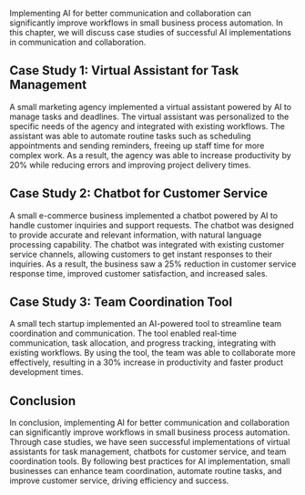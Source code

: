 

Implementing AI for better communication and collaboration can significantly improve workflows in small business process automation. In this chapter, we will discuss case studies of successful AI implementations in communication and collaboration.

Case Study 1: Virtual Assistant for Task Management
---------------------------------------------------

A small marketing agency implemented a virtual assistant powered by AI to manage tasks and deadlines. The virtual assistant was personalized to the specific needs of the agency and integrated with existing workflows. The assistant was able to automate routine tasks such as scheduling appointments and sending reminders, freeing up staff time for more complex work. As a result, the agency was able to increase productivity by 20% while reducing errors and improving project delivery times.

Case Study 2: Chatbot for Customer Service
------------------------------------------

A small e-commerce business implemented a chatbot powered by AI to handle customer inquiries and support requests. The chatbot was designed to provide accurate and relevant information, with natural language processing capability. The chatbot was integrated with existing customer service channels, allowing customers to get instant responses to their inquiries. As a result, the business saw a 25% reduction in customer service response time, improved customer satisfaction, and increased sales.

Case Study 3: Team Coordination Tool
------------------------------------

A small tech startup implemented an AI-powered tool to streamline team coordination and communication. The tool enabled real-time communication, task allocation, and progress tracking, integrating with existing workflows. By using the tool, the team was able to collaborate more effectively, resulting in a 30% increase in productivity and faster product development times.

Conclusion
----------

In conclusion, implementing AI for better communication and collaboration can significantly improve workflows in small business process automation. Through case studies, we have seen successful implementations of virtual assistants for task management, chatbots for customer service, and team coordination tools. By following best practices for AI implementation, small businesses can enhance team coordination, automate routine tasks, and improve customer service, driving efficiency and success.
